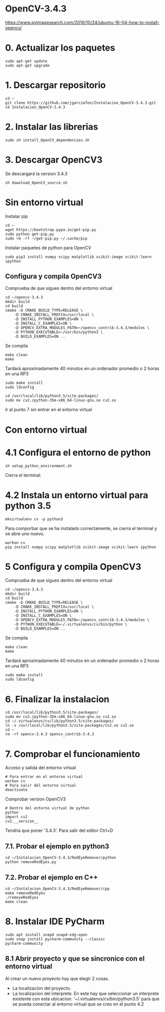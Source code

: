 # OpenCV-3.4.3
https://www.pyimagesearch.com/2016/10/24/ubuntu-16-04-how-to-install-opencv/

# 0. Actualizar los paquetes
```
sudo apt-get update
sudo apt-get upgrade
```
# 1. Descargar repositorio
```
cd ~
git clone https://github.com/jgarciafon/Instalacion_OpenCV-3.4.3.git
cd Instalacion_OpenCV-3.4.3
```
# 2. Instalar las librerias
```
sudo sh install_OpenCV_dependencies.sh
```
# 3. Descargar OpenCV3
Se descargará la version 3.4.3
```
sh download_OpenCV_source.sh
```
# Sin entorno virtual
Instalar pip
```
cd ~
wget https://bootstrap.pypa.io/get-pip.py
sudo python get-pip.py
sudo rm -rf ~/get-pip.py ~/.cache/pip
```
Instalar paquetes de python para OpenCV
```
sudo pip3 install numpy scipy matplotlib scikit-image scikit-learn ipython
```
## Configura y compila OpenCV3
Comprueba de que sigues dentro del entorno virtual
```
cd ~/opencv-3.4.3
mkdir build
cd build
cmake -D CMAKE_BUILD_TYPE=RELEASE \
    -D CMAKE_INSTALL_PREFIX=/usr/local \
    -D INSTALL_PYTHON_EXAMPLES=ON \
    -D INSTALL_C_EXAMPLES=ON \
    -D OPENCV_EXTRA_MODULES_PATH=~/opencv_contrib-3.4.3/modules \
    -D PYTHON_EXECUTABLE=~/usr/bin/python3 \
    -D BUILD_EXAMPLES=ON ..
```
Se compila
```
make clean
make
```
Tardará aproximadamente 40 minutos en un ordenador promedio o 2 horas en una RP3
```
sudo make install
sudo ldconfig
```
```
cd /usr/local/lib/python3.5/site-packages/
sudo mv cv2.cpython-35m-x86_64-linux-gnu.so cv2.so
```
Ir al punto 7 sin entrar en el entorno virtual
# Con entorno virtual
# 4.1 Configura el entorno de python
```
sh setup_python_environment.sh
```
Cierra el terminal.
# 4.2 Instala un entorno virtual para python 3.5
```
mkvirtualenv cv -p python3
```
Para comporbar que se ha instalado correctamente, se cierra el terminal y se abre uno nuevo.
```
workon cv
pip install numpy scipy matplotlib scikit-image scikit-learn ipython
```
# 5 Configura y compila OpenCV3
Comprueba de que sigues dentro del entorno virtual
```
cd ~/opencv-3.4.3
mkdir build
cd build
cmake -D CMAKE_BUILD_TYPE=RELEASE \
    -D CMAKE_INSTALL_PREFIX=/usr/local \
    -D INSTALL_PYTHON_EXAMPLES=ON \
    -D INSTALL_C_EXAMPLES=ON \
    -D OPENCV_EXTRA_MODULES_PATH=~/opencv_contrib-3.4.3/modules \
    -D PYTHON_EXECUTABLE=~/.virtualenvs/cv/bin/python \
    -D BUILD_EXAMPLES=ON ..
```
Se compila
```
make clean
make
```
Tardará aproximadamente 40 minutos en un ordenador promedio o 2 horas en una RP3
```
sudo make install
sudo ldconfig
```
# 6. Finalizar la instalacion
```
cd /usr/local/lib/python3.5/site-packages/
sudo mv cv2.cpython-35m-x86_64-linux-gnu.so cv2.so
cd ~/.virtualenvs/cv/lib/python3.5/site-packages/
ln -s /usr/local/lib/python3.5/site-packages/cv2.so cv2.so
cd ~
rm -rf opencv-3.4.3 opencv_contrib-3.4.3
```
# 7. Comprobar el funcionamiento
Acceso y salida del entorno virtual
```
# Para entrar en el entorno virtual
workon cv
# Para salir del entorno virtual
deactivate
```
Comprobar version OpenCV3
```
# Dentro del entorno virtual de python
python
import cv2
cv2.__version__
```
Tendria que poner '3.4.3'. Para salir del editor Ctrl+D
## 7.1. Probar el ejemplo en python3
```
cd ~/Instalacion_OpenCV-3.4.3/RedEyeRemover/python
python removeRedEyes.py
```
## 7.2. Probar el ejemplo en C++
```
cd ~/Instalacion_OpenCV-3.4.3/RedEyeRemover/cpp
make removeRedEyes
./removeRedEyes
make clean
```
# 8. Instalar IDE PyCharm
```
sudo apt install snapd snapd-xdg-open
sudo snap install pycharm-community --classic
pycharm-community
```
## 8.1 Abrir proyecto y que se sincronice con el entorno virtual
Al crear un nuevo proyecto hay que elegir 2 cosas.
- La localizacion del proyecto.
- La localizacion del interprete. En este hay que seleccionar un interprete existente con esta ubicacion: '~/.virtualenvs/cv/bin/python3.5' para que se pueda conectar al entorno virtual que se creo en el punto 4.2
